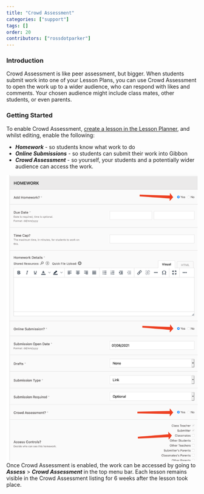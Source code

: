 ```yaml
---
title: "Crowd Assessment"
categories: ["support"]
tags: []
order: 20
contributors: ["rossdotparker"]
---
```


### Introduction

Crowd Assessment is like peer assessment, but bigger. When students submit work into one of your Lesson Plans, you can use Crowd Assessment to open the work up to a wider audience, who can respond with likes and comments. Your chosen audience might include class mates, other students, or even parents.

### Getting Started

To enable Crowd Assessment, [create a lesson in the Lesson Planner](lesson-planner.md), and whilst editing, enable the following:

*   ___Homework___ - so students know what work to do
*   ___Online Submissions___ - so students can submit their work into Gibbon
*   ___Crowd Assessment___ - so yourself, your students and a potentially wider audience can access the work.

![Crowd Assessment](/img/teachers/crowd-assessment.png) Once Crowd Assessment is enabled, the work can be accessed by going to ___Assess___ > ___Crowd Assessment___ in the top menu bar. Each lesson remains visible in the Crowd Assessment listing for 6 weeks after the lesson took place.
